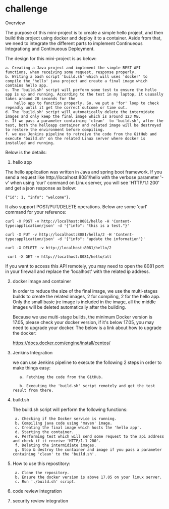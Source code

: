 # challenge

Overview

  The purpose of this mini-project is to create a simple hello project, and then build this project using docker and deploy it to a container. Aside from that, we need to integrate the different parts to implement Continueous Integrationg and Continueous Deployment.
  
  The design for this mini-project is as below:
  
    a. Creating a Java project and implement the simple REST API functions, when receiving some request, response properly.
    b. Writing a bash script 'build.sh' which will uses 'docker' to compile the 'hello' java project and create a final image which contains hello app.
    c. The 'build.sh' script will perform some test to ensure the hello app is up and running. According to the test in my laptop, it ususally takes around 20 seconds for the 
        hello app to function properly. So, we put a 'for' loop to check repeadly until it get the correct outcome or time out.
    d. The 'build.sh' script will automatically delete the intermidate images and only keep the final image which is around 123 MB.
    e. If we pass a parameter containing 'clean'  to 'build.sh', after the test, both the helloapp container and related image will be destroyed to restore the environment before compiling.
    f. we use Jenkins pipeline to retreive the code from the GitHub and execute 'build.sh' on the related Linux server where docker is installed and running.
    
Below is the details:


1. hello app
  
  The hello application was written in Java and spring boot framework. If you send a request like http://localhost:8081/hello with the verbose parameter '-v' when using 'curl' command on Linux server, you will see 'HTTP/1.1 200' and get a json response as below:
  
    {"id": 1, "info": "welcome"}.
  
  It also support POST/PUT/DELETE operations. Below are some 'curl' command for your reference:
        
    curl -X POST -v http://localhost:8081/hello -H 'Content-type:application/json' -d '{"info": "this is a test."}' 
     
    curl -X PUT -v http://localhost:8081/hello/2 -H 'Content-type:application/json' -d '{"info": "update the information"}'
     
    curl -X DELETE -v http://localhost:8081/hello/2
     
     curl -X GET -v http://localhost:8081/hello/all
     
  If you want to access this API remotely, you may need to open the 8081 port in your firewall and replace the 'localhost' with the related ip address.
     
2. docker image and container

   In order to reduce the size of the final image, we use the multi-stages builds to create the related images, 2 for compiling, 2 for the hello app.
   Only the small basic jre image is included in the image,  all the middle images will be deleted automatically after the building.
   
   Because we use multi-stage builds, the minimum Docker version is 17.05, please check your docker version, if it's below 17.05, you may need to upgrade your docker.
   The below is a link about how to upgrade the docker:
   
   https://docs.docker.com/engine/install/centos/
   
   
3. Jenkins Integration

   we can use Jenkins pipeline to execute the following 2 steps in order to make things easy:
   
          a. Fetching the code from the GitHub.
      
          b. Executing the 'build.sh' script remotely and get the test result from there.
      
   
4. build.sh 

   The build.sh script will perform the following functions:
   
        a. Checking if the Docker service is running.
        b. Compiling java code using 'maven' image.
        c. Creating the final image which hosts the 'hello app'.
        d. Starting the container.
        e. Performing test which will send some request to the api address and check if it receive 'HTTP/1.1 200'.
        f. Deleting the intermidiate images.
        g. Stop & destroy the container and image if you pass a parameter containing 'clean' to the 'build.sh'.
   
   
5. How to use this repostitory:

  	    a. Clone the repository.
        b. Ensure the docker version is above 17.05 on your linux server.
        c. Run './build.sh' script.
  
  
6. code review integration

7. security review integration
   
   
